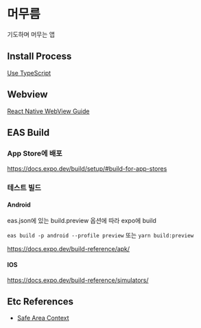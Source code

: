 # 머무름

기도하며 머무는 앱

## Install Process

[Use TypeScript](https://docs.expo.dev/guides/typescript/)

## Webview

[React Native WebView Guide](https://github.com/react-native-webview/react-native-webview/blob/master/docs/Guide.md#react-native-webview-guide)

## EAS Build

### App Store에 배포

https://docs.expo.dev/build/setup/#build-for-app-stores

### 테스트 빌드

#### Android

eas.json에 있는 build.preview 옵션에 따라 expo에 build

`eas build -p android --profile preview` 또는 `yarn build:preview`

https://docs.expo.dev/build-reference/apk/

#### IOS

https://docs.expo.dev/build-reference/simulators/

## Etc References

- [Safe Area Context](https://docs.expo.dev/versions/latest/sdk/safe-area-context/)
